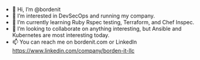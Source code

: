- 👋 Hi, I’m @bordenit
- 👀 I’m interested in DevSecOps and running my company.
- 🌱 I’m currently learning Ruby Rspec testing, Terraform, and Chef Inspec.
- 💞️ I’m looking to collaborate on anything interesting, but Ansible and Kubernetes are most interesting today.
- 📫 You can reach me on bordenit.com or LinkedIn https://www.linkedin.com/company/borden-it-llc
